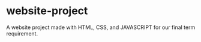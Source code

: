 # website-project
A website project made with HTML, CSS, and JAVASCRIPT for our final term requirement.

